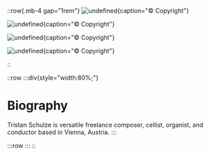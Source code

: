 ::row{.mb-4 gap="1rem"}
![undefined](/img/about/10987707_874286799285655_8564208899567487865_o.jpg){caption="© Copyright"}

![undefined](/img/about/KleinTristan_Baer.jpg){caption="© Copyright"}

![undefined](/img/about/Tristan_Schulze-2.jpg){caption="© Copyright"}

![undefined](/img/about/Tristan_Schulze-16.jpg){caption="© Copyright"}

::

<image-list :images='["/img/about/10987707_874286799285655_8564208899567487865_o.jpg", "/img/about/KleinTristan_Baer.jpg", "/img/about/Tristan_Schulze-2.jpg", "/img/about/Tristan_Schulze-16.jpg"]' :captions='["© Copyright","© Copyright","© Copyright","© Copyright"]'>
</image-list>

::row
  :::div{style="width:80%;"}
  # Biography
  
  Tristan Schulze is versatile freelance composer, cellist, organist, and conductor based in Vienna, Austria.
  :::

  :::row
  :::
::
